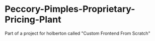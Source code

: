 # Peccory-Pimples-Proprietary-Pricing-Plant
Part of a project for holberton called "Custom Frontend From Scratch"
